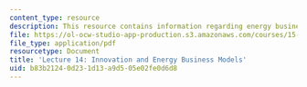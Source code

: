 ```yaml
---
content_type: resource
description: This resource contains information regarding energy business models.
file: https://ol-ocw-studio-app-production.s3.amazonaws.com/courses/15-031j-energy-decisions-markets-and-policies-spring-2012/b83b21240d231d13a9d505e02fe0d6d8_MIT15_031JS12_lec14.pdf
file_type: application/pdf
resourcetype: Document
title: 'Lecture 14: Innovation and Energy Business Models'
uid: b83b2124-0d23-1d13-a9d5-05e02fe0d6d8
---
```

